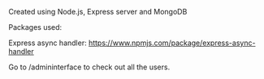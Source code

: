 Created using Node.js, Express server and MongoDB

Packages used:

Express async handler: https://www.npmjs.com/package/express-async-handler


Go to /admininterface to check out all the users.
